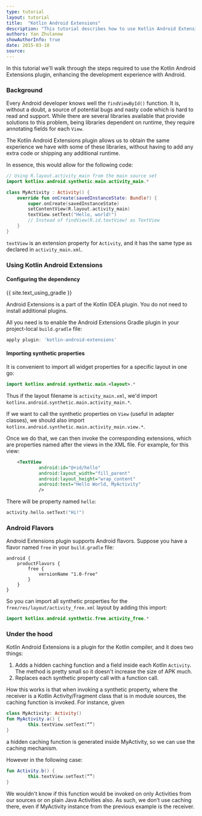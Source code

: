 ```yaml
---
type: tutorial
layout: tutorial
title:  "Kotlin Android Extensions"
description: "This tutorial describes how to use Kotlin Android Extensions to improve support for Android development."
authors: Yan Zhulanow
showAuthorInfo: true
date: 2015-03-18
source:
---
```

In this tutorial we'll walk through the steps required to use the Kotlin Android Extensions plugin, enhancing the development experience with Android.

### Background

Every Android developer knows well the `findViewById()` function. It is, without a doubt, a source of potential bugs and nasty code which is hard to read and support.
While there are several libraries available that provide solutions to this problem, being libraries dependent on runtime, they require annotating fields for each `View`.

The Kotlin Android Extensions plugin allows us to obtain the same experience we have with some of these libraries, without having to add any extra code or shipping any additional runtime.

In essence, this would allow for the following code:

~~~kotlin
// Using R.layout.activity_main from the main source set
import kotlinx.android.synthetic.main.activity_main.*

class MyActivity : Activity() {
    override fun onCreate(savedInstanceState: Bundle?) {
        super.onCreate(savedInstanceState)
        setContentView(R.layout.activity_main)
        textView.setText("Hello, world!")
        // Instead of findView(R.id.textView) as TextView
    }
}
~~~

`textView` is an extension property for `Activity`, and it has the same type as declared in `activity_main.xml`.

### Using Kotlin Android Extensions

#### Configuring the dependency

{{ site.text_using_gradle }}

Android Extensions is a part of the Kotlin IDEA plugin. You do not need to install additional plugins.

All you need is to enable the Android Extensions Gradle plugin in your project-local `build.gradle` file:

``` groovy
apply plugin: 'kotlin-android-extensions'
```

#### Importing synthetic properties

It is convenient to import all widget properties for a specific layout in one go:

``` kotlin
import kotlinx.android.synthetic.main.<layout>.*
```

Thus if the layout filename is `activity_main.xml`, we'd import `kotlinx.android.synthetic.main.activity_main.*`.

If we want to call the synthetic properties on `View` (useful in adapter classes), we should also import `kotlinx.android.synthetic.main.activity_main.view.*`.

Once we do that, we can then invoke the corresponding extensions, which are properties named after the views in the XML file. 
For example, for this view:

``` xml
    <TextView
            android:id="@+id/hello"
            android:layout_width="fill_parent"
            android:layout_height="wrap_content"
            android:text="Hello World, MyActivity"
            />
```

There will be property named `hello`:

``` kotlin
activity.hello.setText("Hi!")
```

### Android Flavors

Android Extensions plugin supports Android flavors. Suppose you have a flavor named `free` in your `build.gradle` file:

```
android {
    productFlavors {
        free {
            versionName "1.0-free"
        }
    }
}
```

So you can import all synthetic properties for the `free/res/layout/activity_free.xml` layout by adding this import:

```kotlin
import kotlinx.android.synthetic.free.activity_free.*
```

### Under the hood

Kotlin Android Extensions is a plugin for the Kotlin compiler, and it does two things:

1. Adds a hidden caching function and a field inside each Kotlin `Activity`. The method is pretty small so it doesn't increase the size of APK much.
2. Replaces each synthetic property call with a function call.

How this works is that when invoking a synthetic property, where the receiver is a Kotlin Activity/Fragment class that is in module sources, the caching function is invoked.
For instance, given

``` kotlin
class MyActivity: Activity()
fun MyActivity.a() { 
        this.textView.setText(“”) 
}
```

a hidden caching function is generated inside MyActivity, so we can use the caching mechanism.

However in the following case:

``` kotlin
fun Activity.b() { 
        this.textView.setText(“”)     
}
```

We wouldn't know if this function would be invoked on only Activities from our sources or on plain Java Activities also. As such, we don’t use caching there, even
if MyActivity instance from the previous example is the receiver.